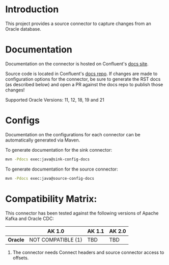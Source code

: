 # Introduction

This project provides a source connector to capture changes from an
Oracle database.

# Documentation

Documentation on the connector is hosted on Confluent's
[docs site](https://docs.confluent.io/current/connect/kafka-connect-oracle-cdc/).

Source code is located in Confluent's
[docs repo](https://github.com/confluentinc/docs/tree/master/connect/kafka-connect-oracle-cdc). If changes
are made to configuration options for the connector, be sure to generate the RST docs (as described
below) and open a PR against the docs repo to publish those changes!

Supported Oracle Versions: 11, 12, 18, 19 and 21

# Configs

Documentation on the configurations for each connector can be automatically generated via Maven.

To generate documentation for the sink connector:
```bash
mvn -Pdocs exec:java@sink-config-docs
```

To generate documentation for the source connector:
```bash
mvn -Pdocs exec:java@source-config-docs
```

# Compatibility Matrix:

This connector has been tested against the following versions of Apache
Kafka and Oracle CDC:

|                          | AK 1.0             | AK 1.1        | AK 2.0        |
| ------------------------ | ------------------ | ------------- | ------------- |
| **Oracle** | NOT COMPATIBLE (1) | TBD| TBD        |

1. The connector needs Connect headers and source connector access to
   offsets.
